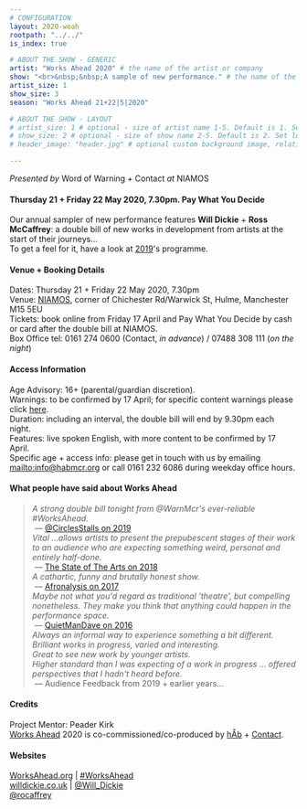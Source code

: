 ```yaml
---
# CONFIGURATION
layout: 2020-woah
rootpath: "../../"
is_index: true

# ABOUT THE SHOW - GENERIC
artist: "Works Ahead 2020" # the name of the artist or company
show: "<br>&nbsp;&nbsp;A sample of new performance." # the name of the show
artist_size: 1 
show_size: 3
season: "Works Ahead 21+22|5|2020"

# ABOUT THE SHOW - LAYOUT
# artist_size: 1 # optional - size of artist name 1-5. Default is 1. Set longer names to lower values
# show_size: 2 # optional - size of show name 2-5. Default is 2. Set longer names to lower values
# header_image: "header.jpg" # optional custom background image, relative to current page

---
```

*Presented by* Word of Warning *+* Contact *at* NIAMOS         
         
#### Thursday 21 + Friday 22 May 2020, 7.30pm. Pay What You Decide        
Our annual sampler of new performance features **Will Dickie** + **Ross McCaffrey**: a double bill of new works in development from artists at the start of their journeys…<br>To get a feel for it, have a look at [2019](/archive/2019-worksahead)'s programme.            
          
#### Venue + Booking Details        
Dates: Thursday 21 + Friday 22 May 2020, 7.30pm         
Venue: <a href="http://www.niamos.space" target="_blank">NIAMOS</a>, corner of Chichester Rd/Warwick St, Hulme, Manchester M15 5EU                 
Tickets: book online from Friday 17 April and Pay What You Decide by cash or card after the double bill at NIAMOS.           
Box Office tel: 0161 274 0600 (Contact, *in advance*) / 07488 308 111 (*on the night*)           
        
#### Access Information        
Age Advisory: 16+ (parental/guardian discretion).<br>Warnings: to be confirmed by 17 April; for specific content warnings please click [here](/warnings).<br>Duration: including an interval, the double bill will end by 9.30pm each night.<br>Features: live spoken English, with more content to be confirmed by 17 April.<br>Specific age + access info: please get in touch with us by emailing <mailto:info@habmcr.org> or call 0161 232 6086 during weekday office hours.                  
          
#### What people have said about Works Ahead        
>*A strong double bill tonight from @WarnMcr's ever-reliable #WorksAhead.*<br>&nbsp;— <a href="http://twitter.com/CirclesStalls/status/1129503777566937088" target="_blank">@CirclesStalls on 2019</a><br>*Vital …allows artists to present the prepubescent stages of their work to an audience who are expecting something weird, personal and entirely half-done.*<br>&nbsp;— <a href="http://www.thestateofthearts.co.uk/features/works-ahead-expect-something-weird-personal-entirely-half-done" target="_blank">The State of The Arts on 2018</a><br>*A cathartic, funny and brutally honest show.*<br>&nbsp;— <a href="http://afronalysis.com/2017/05/14/review-superposition-stun" target="_blank">Afronalysis on 2017</a><br>*Maybe not what you'd regard as traditional 'theatre', but compelling nonetheless. They make you think that anything could happen in the performance space.*<br>&nbsp;— <a href="http://quietmandave.co.uk/2016/06/works-ahead" target="_blank">QuietManDave on 2016</a><br>*Always an informal way to experience something a bit different.*<br>*Brilliant works in progress, varied and interesting.*<br>*Great to see new work by younger artists.*<br>*Higher standard than I was expecting of a work in progress … offered perspectives that I hadn't heard before.*<br>&nbsp;— Audience Feedback from 2019 + earlier years…          
          
#### Credits         
Project Mentor: Peader Kirk<br>[Works Ahead](/hab/worksahead) 2020 is co-commissioned/co-produced by [hÅb](/hab) + <a href="http://contactmcr.com" target="_blank">Contact</a>.        
        
#### Websites         
<a href="http://worksahead.org" target="_blank">WorksAhead.org</a> | <a href="http://twitter.com/hashtag/WorksAhead" target="_blank">#WorksAhead</a><br><a href="http://willdickie.co.uk" target="_blank">willdickie.co.uk</a> | <a href="http://twitter.com/Will_Dickie" target="_blank">@Will_Dickie</a><br><a href="http://twitter.com/rocaffrey" target="_blank">@rocaffrey</a>
